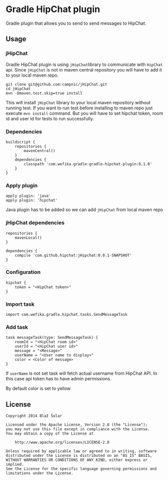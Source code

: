 # Gradle HipChat plugin

Gradle plugin that allows you to send to send messages to HipChat.

## Usage

### jHipChat
Gradle HipChat plugin is using `jHipChat`library to communicate with `HipChat` api. Since `jHipChat`
is not in maven central repository you will have to add it to your local maven repo.

    git clone git@github.com:campnic/jHipChat.git
    cd jHipChat
    mvn -Dmaven.test.skip=true install

This will install `jHipChat` library to your local maven repository without running test. If you want
to run test before installing to maven repo just execute `mvn install` command. But you will have to
set hipchat token, room id and user id for tests to run successfully.

### Dependencies
    buildscript {
        repositories {
            mavenCentral()
        }
        dependencies {
            classpath 'com.wefika.gradle:gradle-hipchat-plugin:0.1.0'
        }
    }

### Apply plugin
    apply plugin: 'java'
    apply plugin: 'hipchat'

Java plugin has to be added so we can add `jHipChat` from local maven repo

### jHipChat dependencies
    repositories {
        mavenLocal()
    }

    dependencies {
        compile 'com.github.hipchat:jHipchat:0.0.1-SNAPSHOT'
    }

### Configuration
    hipchat {
        token = "<HipChat token>"
    }

### Import task
    import com.wefika.gradle.hipchat.tasks.SendMessageTask

### Add task
    task messageTask(type: SendMessageTask) {
        roomId = "<HipChat room id>"
        userId = "<HipChat user id>"
        message = "<Message>"
        userName = "<User name to display>"
        color = <Color of message>
    }

If `userName` is not set task will fetch actual username from HipChat API. In this case api token
has to have admin permissions.

By default color is set to yellow

## License
	Copyright 2014 Blaž Šolar

	Licensed under the Apache License, Version 2.0 (the "License");
	you may not use this file except in compliance with the License.
	You may obtain a copy of the License at

	    http://www.apache.org/licenses/LICENSE-2.0

	Unless required by applicable law or agreed to in writing, software
	distributed under the License is distributed on an "AS IS" BASIS,
	WITHOUT WARRANTIES OR CONDITIONS OF ANY KIND, either express or implied.
	See the License for the specific language governing permissions and
	limitations under the License.
